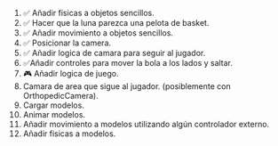 1. ✅ Añadir fisicas a objetos sencillos.
2. ✅ Hacer que la luna parezca una pelota de basket.
3. ✅ Añadir movimiento a objetos sencillos.
4. ✅ Posicionar la camera.
5. ✅ Añadir logica de camara para seguir al jugador.
6. ✅Añadir controles para mover la bola a los lados y saltar.
7. 🎮 Añadir logica de juego.
7. Camara de area que sigue al jugador. (posiblemente con OrthopedicCamera).
8. Cargar modelos.
9. Animar modelos.
10. Añadir movimiento a modelos utilizando algún controlador externo.
11. Añadir fisicas a modelos.
